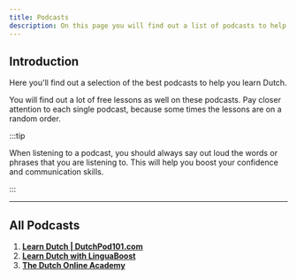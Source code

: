 ```yaml
---
title: Podcasts
description: On this page you will find out a list of podcasts to help you learn Dutch.
---
```


## Introduction

Here you'll find out a selection of the best podcasts to help you learn Dutch.

You will find out a lot of free lessons as well on these podcasts. Pay closer attention to each single podcast, because some times the lessons are on a random order.

:::tip

When listening to a podcast, you should always say out loud the words or phrases that you are listening to. This will help you boost your confidence and communication skills.

:::

---

## All Podcasts

1. [**Learn Dutch | DutchPod101.com**](https://podcasts.apple.com/us/podcast/learn-dutch-dutchpod101-com/id448501269)
2. [**Learn Dutch with LinguaBoost**](https://podcasts.apple.com/pt/podcast/learn-dutch-with-linguaboost/id1527762817)
3. [**The Dutch Online Academy**](https://thedutchonlineacademy.com/en/podcast)
